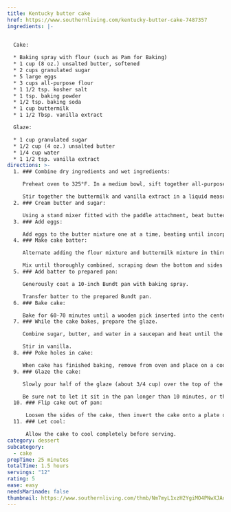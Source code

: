 ```yaml
---
title: Kentucky butter cake
href: https://www.southernliving.com/kentucky-butter-cake-7487357
ingredients: |-
  

  Cake:

  * Baking spray with flour (such as Pam for Baking)
  * 1 cup (8 oz.) unsalted butter, softened
  * 2 cups granulated sugar
  * 5 large eggs
  * 3 cups all-purpose flour
  * 1 1/2 tsp. kosher salt
  * 1 tsp. baking powder
  * 1/2 tsp. baking soda
  * 1 cup buttermilk
  * 1 1/2 Tbsp. vanilla extract

  Glaze:

  * 1 cup granulated sugar
  * 1/2 cup (4 oz.) unsalted butter
  * 1/4 cup water
  * 1 1/2 tsp. vanilla extract
directions: >-
  1. ### Combine dry ingredients and wet ingredients:

     Preheat oven to 325°F. In a medium bowl, sift together all-purpose flour, salt, baking powder, and baking soda. Set aside.

     Stir together the buttermilk and vanilla extract in a liquid measuring cup and set aside.
  2. ### Cream butter and sugar:

     Using a stand mixer fitted with the paddle attachment, beat butter and granulated sugar on a medium-high speed until light and airy, about 3-5 minutes.
  3. ### Add eggs:

     Add eggs to the butter mixture one at a time, beating until incorporated. Scrape down the bottom and sides of the bowl often.
  4. ### Make cake batter:

     Alternate adding the flour mixture and buttermilk mixture in thirds.

     Mix until thoroughly combined, scraping down the bottom and sides of the bowl as needed.
  5. ### Add batter to prepared pan:

     Generously coat a 10-inch Bundt pan with baking spray.

     Transfer batter to the prepared Bundt pan.
  6. ### Bake cake:

     Bake for 60-70 minutes until a wooden pick inserted into the center comes out clean.
  7. ### While the cake bakes, prepare the glaze.

     Combine sugar, butter, and water in a saucepan and heat until the sugar has dissolved, making sure not to let the glaze boil.

     Stir in vanilla.
  8. ### Poke holes in cake:

     When cake has finished baking, remove from oven and place on a cooling rack. Using a large skewer, immediately poke deep holes all over the cake without removing from pan.
  9. ### Glaze the cake:

     Slowly pour half of the glaze (about 3/4 cup) over the top of the cake, giving the cake time to absorb before adding more glaze. Allow the cake to rest for 10 minutes to allow the glaze to absorb fully

     Be sure not to let it sit in the pan longer than 10 minutes, or the glaze could cause the cake to stick inside the pan.
  10. ### Flip cake out of pan:

      Loosen the sides of the cake, then invert the cake onto a plate or serving platter. Warm the remaining glaze up slightly, then slowly pour over the top of the cake.
  11. ### Let cool:

      Allow the cake to cool completely before serving.
category: dessert
subcategory:
  - cake
prepTime: 25 minutes
totalTime: 1.5 hours
servings: "12"
rating: 5
ease: easy
needsMarinade: false
thumbnail: https://www.southernliving.com/thmb/Nm7myL1xzH2YgiMO4PNwXJAdIKY=/750x0/filters:no_upscale():max_bytes(150000):strip_icc():format(webp)/Kentucky_Brown_Cake_022-6ef1516190674b7dbdbaefb90d2a3a35.jpg
---
```

